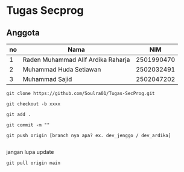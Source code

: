 # Tugas Secprog

## Anggota
|no|Nama|NIM|
|--|----|---|
|1|Raden Muhammad Alif Ardika Raharja|2501990470|
|2|Muhammad Huda Setiawan|2502032491|
|3|Muhammad Sajid|2502047202|


```
git clone https://github.com/Soulra01/Tugas-SecProg.git

git checkout -b xxxx

git add .

git commit -m ""

git push origin [branch nya apa? ex. dev_jenggo / dev_ardika]


```

jangan lupa update
```
git pull origin main
```